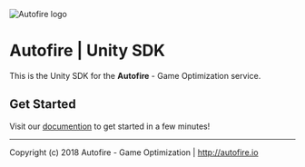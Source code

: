 ![Autofire logo](http://autofire.io/img/logo_ext.png)

# Autofire | Unity SDK

This is the Unity SDK for the **Autofire** - Game Optimization service.

## Get Started

Visit our [documention](https://autofire.io/documentation/sdk/unity.html) to get started in a few minutes!

---

Copyright (c) 2018 Autofire - Game Optimization | <http://autofire.io>
